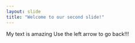 ```yaml
---
layout: slide
title: "Welcome to our second slide!"
---
```

My text is amazing
Use the left arrow to go back!!!